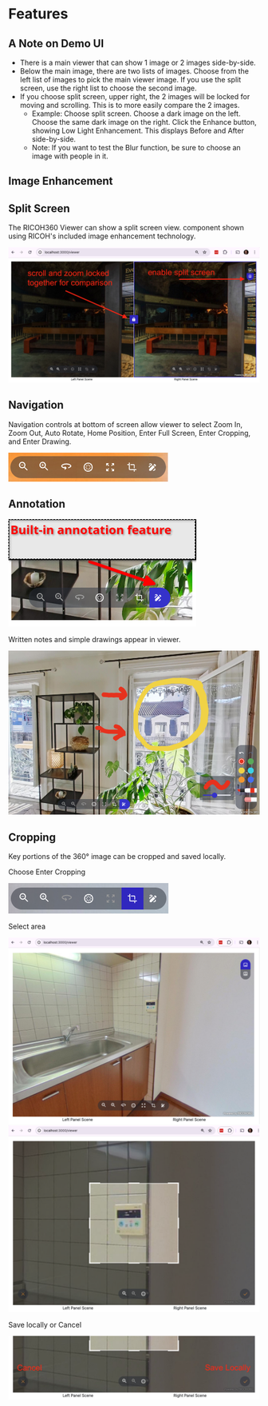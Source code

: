 # Features

## A Note on Demo UI

* There is a main viewer that can show 1 image or 2 images side-by-side.
* Below the main image, there are two lists of images. Choose from the left list of images to pick the main viewer image. If you use the split screen, use the right list to choose the second image.
* If you choose split screen, upper right, the 2 images will be locked for moving and scrolling. This is to more easily compare the 2 images.
  * Example: Choose split screen. Choose a dark image on the left. Choose the same dark image on the right. Click the Enhance button, showing Low Light Enhancement. This displays Before and After side-by-side.
  * Note: If you want to test the Blur function, be sure to choose an image with people in it.

## Image Enhancement

## Split Screen

The RICOH360 Viewer can show a split screen view. component shown using RICOH's included image enhancement technology.

![split screen](images/features/split_screen2.png)

## Navigation

Navigation controls at bottom of screen allow viewer to select Zoom In, Zoom Out, Auto Rotate, Home Position, Enter Full Screen, Enter Cropping, and Enter Drawing.

![navigation panel](images/features/nav_panel.png)

## Annotation

![annotate menu](images/features/annotate_menu.png)

Written notes and simple drawings appear in viewer.

![annotate](images/features/annotate.png)

## Cropping

Key portions of the 360° image can be cropped and saved locally.

Choose Enter Cropping

![enter cropping](images/features/nav_panel_crop.png)

Select area

![original image](images/features/crop_orig_image.png)
![crop area](images/features/crop_area.png)

Save locally or Cancel

![done](images/features/crop_area_save.png)